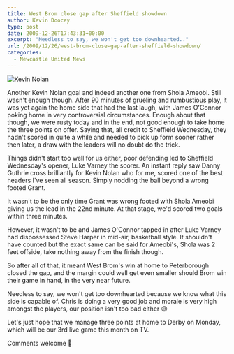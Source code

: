```yaml
---
title: West Brom close gap after Sheffield showdown
author: Kevin Doocey
type: post
date: 2009-12-26T17:43:31+00:00
excerpt: "Needless to say, we won't get too downhearted.."
url: /2009/12/26/west-brom-close-gap-after-sheffield-showdown/
categories:
  - Newcastle United News
---
```


![Kevin Nolan](https://static.guim.co.uk/sys-images/Sport/Pix/pictures/2009/11/23/1259013216220/kevin-nolan-001.jpg)

Another Kevin Nolan goal and indeed another one from Shola Ameobi. Still wasn't enough though. After 90 minutes of grueling and rumbustious play, it was yet again the home side that had the last laugh, with James O'Connor poking home in very controversial circumstances. Enough about that though, we were rusty today and in the end, not good enough to take home  the three points on offer. Saying that, all credit to Sheffield Wednesday, they hadn't scored in quite a while and needed to pick up form sooner rather then later, a draw with the leaders will no doubt do the trick.

Things didn't start too well for us either, poor defending led to Sheffield Wednesday's opener, Luke Varney the scorer. An instant reply saw Danny Guthrie cross brilliantly for Kevin Nolan who for me, scored one of the best headers I've seen all season. Simply nodding the ball beyond a wrong footed Grant.

It wasn't to be the only time Grant was wrong footed with Shola Ameobi giving us the lead in the 22nd minute. At that stage, we'd scored two goals within three minutes.

However, it wasn't to be and James O'Connor tapped in after Luke Varney had dispossessed Steve Harper in mid-air, basketball style. It shouldn't have counted but the exact same can be said for Ameobi's, Shola was 2 feet offside, take nothing away from the finish though.

So after all of that, it meant West Brom's win at home to Peterborough closed the gap, and the margin could well get even smaller should Brom win their game in hand, in the very near future.

Needless to say, we won't get too downhearted because we know what this side is capable of. Chris is doing a very good job and morale is very high amongst the players, our position isn't too bad either 😉

Let's just hope that we manage three points at home to Derby on Monday, which will be our 3rd live game this month on TV.

Comments welcome 🙂
